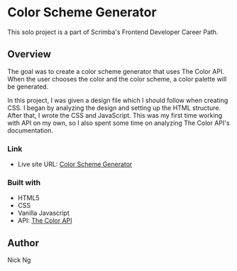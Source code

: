 # Color Scheme Generator

This solo project is a part of Scrimba's Frontend Developer Career Path.

## Overview

The goal was to create a color scheme generator that uses The Color API. When the user chooses the color and the color scheme, a color palette will be generated.

In this project, I was given a design file which I should follow when creating CSS. I began by analyzing the design and setting up the HTML structure. After that, I wrote the CSS and JavaScript. This was my first time working with API on my own, so I also spent some time on analyzing The Color API's documentation.

### Link
* Live site URL: [Color Scheme Generator](https://grand-haupia-6413e4.netlify.app/)

### Built with
* HTML5
* CSS
* Vanilla Javascript
* API: [The Color API](https://www.thecolorapi.com/)

## Author
Nick Ng
